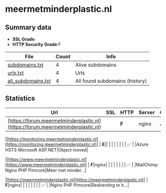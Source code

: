 

# meermetminderplastic.nl
## Summary data


 - **SSL Grade**:
 - **HTTP Security Grade**:F


| File       | Count | Info |
|------------|-------|------|
|[subdomains.txt](/data/meermetminderplastic.nl/subdomains.txt)|4|Alive subdomains|
|[urls.txt](/data/meermetminderplastic.nl/urls.txt)|4|Urls|
|[all_subdomains.txt](/data/meermetminderplastic.nl/all_subdomains.txt)|4|All found subdomains (history)|


## Statistics


| Url | SSL | HTTP | Server | Cookie | HSTS | CORS | CTO | CSP | XFO | XXP | RP |FP| Tech |Title |
|--------|-------|-------|------|------|------|------|------|------|------|------|------|------|------|------|
|[https://forum.meermetminderplastic.nl](https://forum.meermetminderplastic.nl)| | **F**|nginx|:warning: | | | | | | | :white_check_mark: | |HSTS Nginx||


|[https://monitoring.meermetminderplastic.nl](https://monitoring.meermetminderplastic.nl)| | **E**|| | | | | | | | :white_check_mark: | |Azure HSTS Microsoft ASP.NET|Object moved|


|[https://www.meermetminderplastic.nl](https://www.meermetminderplastic.nl)| | **F**|nginx| | | | | | | | :white_check_mark: | |MailChimp Nginx PHP Pimcore|Meer met minder...|


|[https://meermetminderplastic.nl](https://meermetminderplastic.nl)| | **F**|nginx| | | | | | | | :white_check_mark: | |Nginx PHP Pimcore|Redirecting to h...|

